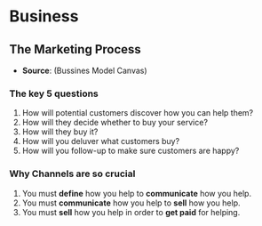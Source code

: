 # Business

## The Marketing Process

* **Source**: (Bussines Model Canvas)

### The key 5 questions

1. How will potential customers discover how you can help them?
2. How will they decide whether to buy your service?
3. How will they buy it?
4. How will you deluver what customers buy?
5. How will you follow-up to make sure customers are happy?

### Why Channels are so crucial

1. You must **define** how you help to **communicate** how you help.
2. You must **communicate** how you help to **sell** how you help.
3. You must **sell** how you help in order to **get paid** for helping.
